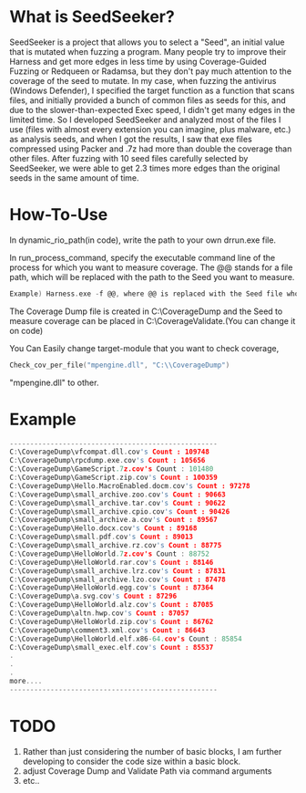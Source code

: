 # What is SeedSeeker?

SeedSeeker is a project that allows you to select a "Seed", an initial value that is mutated when fuzzing a program.
Many people try to improve their Harness and get more edges in less time by using Coverage-Guided Fuzzing or Redqueen or Radamsa, but they don't pay much attention to the coverage of the seed to mutate.
In my case, when fuzzing the antivirus (Windows Defender), I specified the target function as a function that scans files, and initially provided a bunch of common files as seeds for this, and due to the slower-than-expected Exec speed, I didn't get many edges in the limited time.
So I developed SeedSeeker and analyzed most of the files I use (files with almost every extension you can imagine, plus malware, etc.) as analysis seeds, and when I got the results, I saw that exe files compressed using Packer and .7z had more than double the coverage than other files.
After fuzzing with 10 seed files carefully selected by SeedSeeker, we were able to get 2.3 times more edges than the original seeds in the same amount of time.

# How-To-Use

In dynamic_rio_path(in code), write the path to your own drrun.exe file.

In run_process_command, specify the executable command line of the process for which you want to measure coverage. The @@ stands for a file path, which will be replaced with the path to the Seed you want to measure.

```c
Example) Harness.exe -f @@, where @@ is replaced with the Seed file whose coverage you want to measure.
```

The Coverage Dump file is created in C:\CoverageDump and the Seed to measure coverage can be placed in C:\CoverageValidate.(You can change it on code)

You Can Easily change target-module that you want to check coverage,

```c
Check_cov_per_file("mpengine.dll", "C:\\CoverageDump")
```

"mpengine.dll" to other.


# Example
```c
---------------------------------------------------
C:\CoverageDump\vfcompat.dll.cov's Count : 109748
C:\CoverageDump\rpcdump.exe.cov's Count : 105656
C:\CoverageDump\GameScript.7z.cov's Count : 101480
C:\CoverageDump\GameScript.zip.cov's Count : 100359
C:\CoverageDump\Hello.MacroEnabled.docm.cov's Count : 97278
C:\CoverageDump\small_archive.zoo.cov's Count : 90663
C:\CoverageDump\small_archive.tar.cov's Count : 90622
C:\CoverageDump\small_archive.cpio.cov's Count : 90426
C:\CoverageDump\small_archive.a.cov's Count : 89567
C:\CoverageDump\Hello.docx.cov's Count : 89168
C:\CoverageDump\small.pdf.cov's Count : 89013
C:\CoverageDump\small_archive.rz.cov's Count : 88775
C:\CoverageDump\HelloWorld.7z.cov's Count : 88752
C:\CoverageDump\HelloWorld.rar.cov's Count : 88146
C:\CoverageDump\small_archive.lrz.cov's Count : 87831
C:\CoverageDump\small_archive.lzo.cov's Count : 87478
C:\CoverageDump\HelloWorld.egg.cov's Count : 87364
C:\CoverageDump\a.svg.cov's Count : 87296
C:\CoverageDump\HelloWorld.alz.cov's Count : 87085
C:\CoverageDump\altn.hwp.cov's Count : 87057
C:\CoverageDump\HelloWorld.zip.cov's Count : 86762
C:\CoverageDump\comment3.xml.cov's Count : 86643
C:\CoverageDump\HelloWorld.elf.x86-64.cov's Count : 85854
C:\CoverageDump\small_exec.elf.cov's Count : 85537
.
.
.
more....
---------------------------------------------------
```



# TODO

1. Rather than just considering the number of basic blocks, I am further developing to consider the code size within a basic block.
2. adjust Coverage Dump and Validate Path via command arguments
3. etc..
